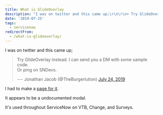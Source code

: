 ```yaml
---
title: What is GlideOverlay
description: "I was on twitter and this came up;\r\n\r\n> Try GlideOverlay instead. I can send you a DM with some sample code.\\\r\n> Or ping on SNDevs.\r\n>\r\n> \\--- Jonathan Jacob..."
date: '2019-07-25'
tags:
  - servicenow
redirectFrom:
  - /what-is-glideoverlay/
---
```


<!--StartFragment-->

I was on twitter and this came up;

> Try GlideOverlay instead. I can send you a DM with some sample code.\
> Or ping on SNDevs.
>
> \--- Jonathan Jacob (@TheBurgerlution) [July 24, 2019](https://twitter.com/TheBurgerlution/status/1154155650521456640)

I had to make a [page for it](https://sn.jace.pro/GlideOverlay).

It appears to be a undocumented modal.

It's used throughout ServiceNow on VTB, Change, and Surveys.

<!--EndFragment-->